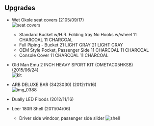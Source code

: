## Upgrades

- Wet Okole seat covers (2105/09/17)  
![seat covers](https://cloud.githubusercontent.com/assets/325813/16988239/f7444b5a-4e4c-11e6-90a7-b525f985aee7.JPG)  
  - Standard Bucket w/H.R. Folding tray No Hooks w/wheel	11 CHARCOAL	11 CHARCOAL 	
  - Full Piping - Bucket	21 LIGHT GRAY	21 LIGHT GRAY	 
  - OEM Style Pocket, Passenger Side	11 CHARCOAL	11 CHARCOAL	 
  - Console Cover	11 CHARCOAL	11 CHARCOAL  

- Old Man Emu 2 INCH HEAVY SPORT KIT (OMETAC05HKSB) (2015/06/24)  
![kit](https://cloud.githubusercontent.com/assets/325813/8370346/c667b9b0-1b83-11e5-84fe-7668781f59fb.PNG)

- ARB DELUXE BAR (3423030) (2012/11/16)  
![img_0388](https://cloud.githubusercontent.com/assets/325813/8370593/1eb913f4-1b87-11e5-820e-55283e075aa6.jpg)

- Dually LED Floods (2012/11/16)

- Leer 180R Shell (2011/04/06)  
  - Driver side windoor, passenger side slider
![shell](https://lh3.googleusercontent.com/-8FRqFBXP_MU/TdHYKa7zTpI/AAAAAAAASic/ODByVZvjSVc/s800/DSC_44660.jpg)
